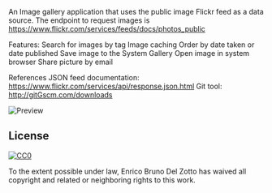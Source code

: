 An Image gallery application that uses the public image Flickr feed as a data source. 
The endpoint to request images is https://www.flickr.com/services/feeds/docs/photos_public 

Features:
    Search for images by tag 
    Image caching 
    Order by date taken or date published 
    Save image to the System Gallery 
    Open image in system browser 
    Share picture by email 
    
References
    JSON feed documentation: https://www.flickr.com/services/api/response.json.html 
    Git tool: http://gitGscm.com/downloads 




![Preview](https://s15.postimg.org/fqabo1piz/screenshot.png)


## License

[![CC0](https://licensebuttons.net/p/zero/1.0/88x31.png)](http://creativecommons.org/publicdomain/zero/1.0/)

To the extent possible under law, Enrico Bruno Del Zotto has waived all copyright and related or neighboring rights to this work.
